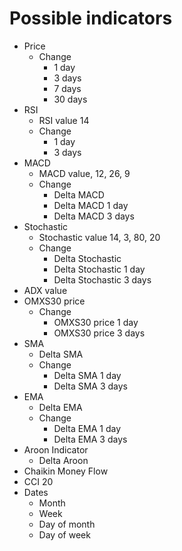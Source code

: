 # Possible indicators

* Price
	* Change
		* 1 day
		* 3 days
		* 7 days
		* 30 days  
* RSI
	* RSI value 14
	* Change
		* 1 day
		* 3 days  
* MACD
	* MACD value, 12, 26, 9
	* Change
		* Delta MACD
		* Delta MACD 1 day
		* Delta MACD 3 days
* Stochastic
	* Stochastic value 14, 3, 80, 20
	* Change
		* Delta Stochastic
		* Delta Stochastic 1 day
		* Delta Stochastic 3 days  
* ADX value
* OMXS30 price
	* Change
		* OMXS30 price 1 day
		* OMXS30 price 3 days  
* SMA 
	* Delta SMA
	* Change
		* Delta SMA 1 day
		* Delta SMA 3 days  
* EMA 
	* Delta EMA
	* Change
		* Delta EMA 1 day
		* Delta EMA 3 days  
* Aroon Indicator
	* Delta Aroon  
* Chaikin Money Flow  
* CCI 20  
* Dates
	* Month
	* Week
	* Day of month
	* Day of week